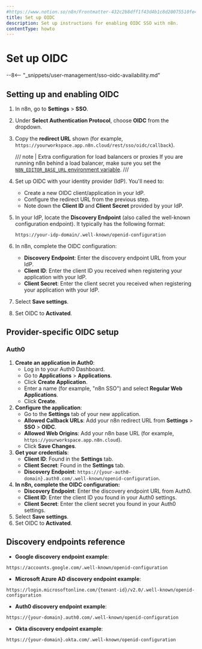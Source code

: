 ```yaml
---
#https://www.notion.so/n8n/Frontmatter-432c2b8dff1f43d4b1c8d20075510fe4
title: Set up OIDC
description: Set up instructions for enabling OIDC SSO with n8n.
contentType: howto
---
```


# Set up OIDC

--8<-- "_snippets/user-management/sso-oidc-availability.md"

## Setting up and enabling OIDC


1. In n8n, go to **Settings** > **SSO**.
1. Under **Select Authentication Protocol**, choose **OIDC** from the dropdown.
1. Copy the **redirect URL** shown (for example, `https://yourworkspace.app.n8n.cloud/rest/sso/oidc/callback`).

	/// note | Extra configuration for load balancers or proxies
	If you are running n8n behind a load balancer, make sure you set the [`N8N_EDITOR_BASE_URL` environment variable](/hosting/configuration/environment-variables.md#deployment).
	///

1. Set up OIDC with your identity provider (IdP). You'll need to:
	- Create a new OIDC client/application in your IdP.
	- Configure the redirect URL from the previous step.
	- Note down the **Client ID** and **Client Secret** provided by your IdP.
1. In your IdP, locate the **Discovery Endpoint** (also called the well-known configuration endpoint). It typically has the following format:
	```
	https://your-idp-domain/.well-known/openid-configuration
	```
1. In n8n, complete the OIDC configuration:
	- **Discovery Endpoint**: Enter the discovery endpoint URL from your IdP.
	- **Client ID**: Enter the client ID you received when registering your application with your IdP.
	- **Client Secret**: Enter the client secret you received when registering your application with your IdP.
1. Select **Save settings**.
1. Set OIDC to **Activated**.

## Provider-specific OIDC setup

### Auth0

1. **Create an application in Auth0**:
	- Log in to your Auth0 Dashboard.
	- Go to **Applications** > **Applications**.
	- Click **Create Application**.
	- Enter a name (for example, "n8n SSO") and select **Regular Web Applications**.
	- Click **Create**.
1. **Configure the application**:
	- Go to the **Settings** tab of your new application.
	- **Allowed Callback URLs**: Add your n8n redirect URL from **Settings** > **SSO** > **OIDC**.
	- **Allowed Web Origins**: Add your n8n base URL (for example, `https://yourworkspace.app.n8n.cloud`).
	- Click **Save Changes**.
1. **Get your credentials**:
	- **Client ID**: Found in the **Settings** tab.
	- **Client Secret**: Found in the **Settings** tab.
	- **Discovery Endpoint**: `https://{your-auth0-domain}.auth0.com/.well-known/openid-configuration`.
1. **In n8n, complete the OIDC configuration:**
	- **Discovery Endpoint**: Enter the discovery endpoint URL from Auth0.
	- **Client ID**: Enter the client ID you found in your Auth0 settings.
	- **Client Secret**: Enter the client secret you found in your Auth0 settings.
1. Select **Save settings**.
1. Set OIDC to **Activated**.

## Discovery endpoints reference

- **Google discovery endpoint example**:
```
https://accounts.google.com/.well-known/openid-configuration
```
- **Microsoft Azure AD discovery endpoint example**:
```
https://login.microsoftonline.com/{tenant-id}/v2.0/.well-known/openid-configuration
```
- **Auth0 discovery endpoint example**:
```
https://{your-domain}.auth0.com/.well-known/openid-configuration
```
- **Okta discovery endpoint example**:
```
https://{your-domain}.okta.com/.well-known/openid-configuration
```

